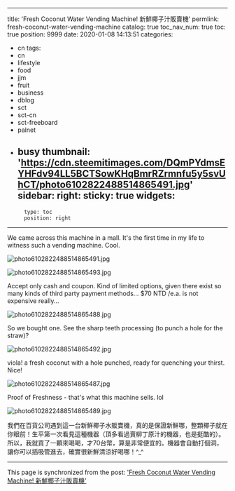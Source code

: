 
---
title: 'Fresh Coconut Water Vending Machine! 新鮮椰子汁販賣機'
permlink: fresh-coconut-water-vending-machine
catalog: true
toc_nav_num: true
toc: true
position: 9999
date: 2020-01-08 14:13:51
categories:
- cn
tags:
- cn
- lifestyle
- food
- jjm
- fruit
- business
- dblog
- sct
- sct-cn
- sct-freeboard
- palnet
- busy
thumbnail: 'https://cdn.steemitimages.com/DQmPYdmsEYHFdv94LL5BCTSowKHqBmrRZrmnfu5y5svUhCT/photo6102822488514865491.jpg'
sidebar:
    right:
        sticky: true
widgets:
    -
        type: toc
        position: right
---


We came across this machine in a mall. It's the first time in my life to witness such a vending machine. Cool.

![photo6102822488514865491.jpg](https://cdn.steemitimages.com/DQmPYdmsEYHFdv94LL5BCTSowKHqBmrRZrmnfu5y5svUhCT/photo6102822488514865491.jpg)

![photo6102822488514865493.jpg](https://cdn.steemitimages.com/DQmVEbwQMriZykGdZsP2uvfi2cDHF17Ya33raKcuVsk2hoe/photo6102822488514865493.jpg)

Accept only cash and coupon. Kind of limited options, given there exist so many kinds of third party payment methods... $70 NTD /e.a. is not expensive really... 

![photo6102822488514865488.jpg](https://cdn.steemitimages.com/DQmZeXijkZwzk89qk59XZhWywjF3M6wPpgYqcBsfvjPNBRo/photo6102822488514865488.jpg)

So we bought one. See the sharp teeth processing (to punch a hole for the straw)?

![photo6102822488514865492.jpg](https://cdn.steemitimages.com/DQmQ9PRJE5VH5JQxjXVipifjPsKh69rnxiAEb1Hb5nJ99d3/photo6102822488514865492.jpg)

viola! a fresh coconut with a hole punched, ready for quenching your thirst. Nice!

![photo6102822488514865487.jpg](https://cdn.steemitimages.com/DQmb9BAxS8EGeS6YTEj69eS35Ljrjt7R9hgevkcQZf5NpMP/photo6102822488514865487.jpg)

Proof of Freshness - that's what this machine sells. lol

![photo6102822488514865489.jpg](https://cdn.steemitimages.com/DQmUFghkQgdtuW6DNVcwhq58qBjnJnBytZ2VN9rfu44g9n1/photo6102822488514865489.jpg)

我們在百貨公司遇到這一台新鮮椰子水販賣機，真的是保證新鮮哪，整顆椰子就在你眼前！生平第一次看見這種機器（頂多看過賣柳丁原汁的機器，也是挺酷的）。所以，我就買了一顆來喝喝，才70台幣，算是非常便宜的。機器會自動打個洞，讓你可以插吸管進去，確實很新鮮清涼好喝哪！^_^

- - -

This page is synchronized from the post: ['Fresh Coconut Water Vending Machine! 新鮮椰子汁販賣機'](https://steemit.com/@deanliu/fresh-coconut-water-vending-machine)
